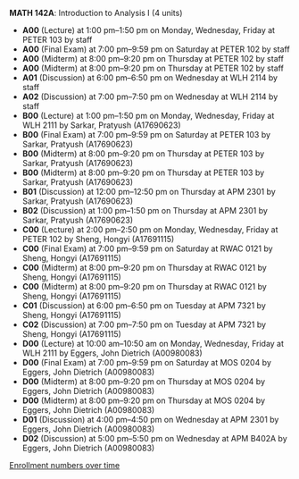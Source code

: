 **MATH 142A**: Introduction to Analysis I (4 units)

- **A00** (Lecture) at 1:00 pm–1:50 pm on Monday, Wednesday, Friday at PETER 103 by staff
- **A00** (Final Exam) at 7:00 pm–9:59 pm on Saturday at PETER 102 by staff
- **A00** (Midterm) at 8:00 pm–9:20 pm on Thursday at PETER 102 by staff
- **A00** (Midterm) at 8:00 pm–9:20 pm on Thursday at PETER 102 by staff
- **A01** (Discussion) at 6:00 pm–6:50 pm on Wednesday at WLH 2114 by staff
- **A02** (Discussion) at 7:00 pm–7:50 pm on Wednesday at WLH 2114 by staff
- **B00** (Lecture) at 1:00 pm–1:50 pm on Monday, Wednesday, Friday at WLH 2111 by Sarkar, Pratyush (A17690623)
- **B00** (Final Exam) at 7:00 pm–9:59 pm on Saturday at PETER 103 by Sarkar, Pratyush (A17690623)
- **B00** (Midterm) at 8:00 pm–9:20 pm on Thursday at PETER 103 by Sarkar, Pratyush (A17690623)
- **B00** (Midterm) at 8:00 pm–9:20 pm on Thursday at PETER 103 by Sarkar, Pratyush (A17690623)
- **B01** (Discussion) at 12:00 pm–12:50 pm on Thursday at APM 2301 by Sarkar, Pratyush (A17690623)
- **B02** (Discussion) at 1:00 pm–1:50 pm on Thursday at APM 2301 by Sarkar, Pratyush (A17690623)
- **C00** (Lecture) at 2:00 pm–2:50 pm on Monday, Wednesday, Friday at PETER 102 by Sheng, Hongyi (A17691115)
- **C00** (Final Exam) at 7:00 pm–9:59 pm on Saturday at RWAC 0121 by Sheng, Hongyi (A17691115)
- **C00** (Midterm) at 8:00 pm–9:20 pm on Thursday at RWAC 0121 by Sheng, Hongyi (A17691115)
- **C00** (Midterm) at 8:00 pm–9:20 pm on Thursday at RWAC 0121 by Sheng, Hongyi (A17691115)
- **C01** (Discussion) at 6:00 pm–6:50 pm on Tuesday at APM 7321 by Sheng, Hongyi (A17691115)
- **C02** (Discussion) at 7:00 pm–7:50 pm on Tuesday at APM 7321 by Sheng, Hongyi (A17691115)
- **D00** (Lecture) at 10:00 am–10:50 am on Monday, Wednesday, Friday at WLH 2111 by Eggers, John Dietrich (A00980083)
- **D00** (Final Exam) at 7:00 pm–9:59 pm on Saturday at MOS 0204 by Eggers, John Dietrich (A00980083)
- **D00** (Midterm) at 8:00 pm–9:20 pm on Thursday at MOS 0204 by Eggers, John Dietrich (A00980083)
- **D00** (Midterm) at 8:00 pm–9:20 pm on Thursday at MOS 0204 by Eggers, John Dietrich (A00980083)
- **D01** (Discussion) at 4:00 pm–4:50 pm on Wednesday at APM 2301 by Eggers, John Dietrich (A00980083)
- **D02** (Discussion) at 5:00 pm–5:50 pm on Wednesday at APM B402A by Eggers, John Dietrich (A00980083)

[Enrollment numbers over time](./MATH142A.tsv)
